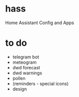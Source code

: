 # hass
Home Assistant Config and Apps

# to do
- telegram bot
- meteogram
- dwd forecast
- dwd warnings
- pollen
- (reminders - special icons)
- design

